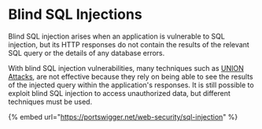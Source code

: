 # Blind SQL Injections

Blind SQL injection arises when an application is vulnerable to SQL injection, but its HTTP responses do not contain the results of the relevant SQL query or the details of any database errors.

With blind SQL injection vulnerabilities, many techniques such as [UNION Attacks](../union-attacks.md), are not effective because they rely on being able to see the results of the injected query within the application's responses. It is still possible to exploit blind SQL injection to access unauthorized data, but different techniques must be used. 

{% embed url="https://portswigger.net/web-security/sql-injection" %}